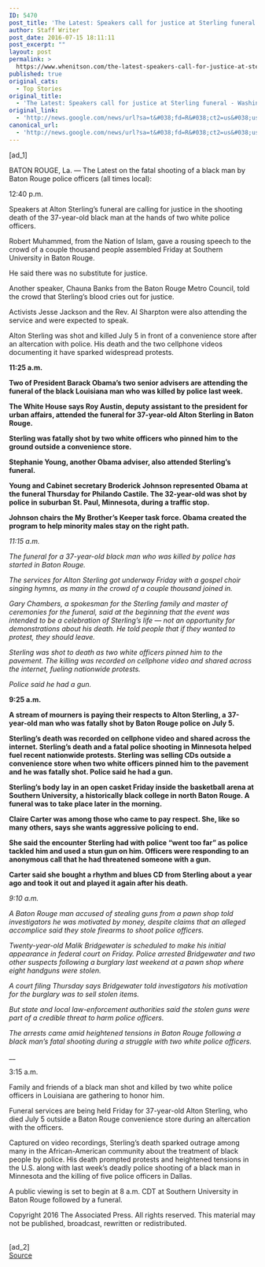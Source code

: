 ```yaml
---
ID: 5470
post_title: 'The Latest: Speakers call for justice at Sterling funeral &#8211; Washington Post'
author: Staff Writer
post_date: 2016-07-15 18:11:11
post_excerpt: ""
layout: post
permalink: >
  https://www.whenitson.com/the-latest-speakers-call-for-justice-at-sterling-funeral-washington-post/
published: true
original_cats:
  - Top Stories
original_title:
  - 'The Latest: Speakers call for justice at Sterling funeral - Washington Post'
original_link:
  - 'http://news.google.com/news/url?sa=t&#038;fd=R&#038;ct2=us&#038;usg=AFQjCNFtrzXDw31LNIEPiVi3JJVsjySJpw&#038;clid=c3a7d30bb8a4878e06b80cf16b898331&#038;cid=52779159215741&#038;ei=0iaJV9bqG4efhAHsn6XIBQ&#038;url=https://www.washingtonpost.com/national/the-latest-man-accused-of-stealing-guns-due-in-court/2016/07/15/69a5eb3c-4a96-11e6-8dac-0c6e4accc5b1_story.html'
canonical_url:
  - 'http://news.google.com/news/url?sa=t&#038;fd=R&#038;ct2=us&#038;usg=AFQjCNFtrzXDw31LNIEPiVi3JJVsjySJpw&#038;clid=c3a7d30bb8a4878e06b80cf16b898331&#038;cid=52779159215741&#038;ei=0iaJV9bqG4efhAHsn6XIBQ&#038;url=https://www.washingtonpost.com/national/the-latest-man-accused-of-stealing-guns-due-in-court/2016/07/15/69a5eb3c-4a96-11e6-8dac-0c6e4accc5b1_story.html'
---
```

 [ad_1]
<br><div id=""><p>BATON ROUGE, La. — The Latest on the fatal shooting of a black man by Baton Rouge police officers (all times local):</p> <p>12:40 p.m.</p> <p>Speakers at Alton Sterling’s funeral are calling for justice in the shooting death of the 37-year-old black man at the hands of two white police officers.</p> <p>Robert Muhammed, from the Nation of Islam, gave a rousing speech to the crowd of a couple thousand people assembled Friday at Southern University in Baton Rouge.</p> <p>He said there was no substitute for justice.</p> <p>Another speaker, Chauna Banks from the Baton Rouge Metro Council, told the crowd that Sterling’s blood cries out for justice.</p> <p>Activists Jesse Jackson and the Rev. Al Sharpton were also attending the service and were expected to speak.</p> <p>Alton Sterling was shot and killed July 5 in front of a convenience store after an altercation with police. His death and the two cellphone videos documenting it have sparked widespread protests.</p> <p>__</p> <p>11:25 a.m.</p> <p>Two of President Barack Obama’s two senior advisers are attending the funeral of the black Louisiana man who was killed by police last week.</p> <p>The White House says Roy Austin, deputy assistant to the president for urban affairs, attended the funeral for 37-year-old Alton Sterling in Baton Rouge.</p> <p>Sterling was fatally shot by two white officers who pinned him to the ground outside a convenience store.</p> <p>Stephanie Young, another Obama adviser, also attended Sterling’s funeral.</p> <p>Young and Cabinet secretary Broderick Johnson represented Obama at the funeral Thursday for Philando Castile. The 32-year-old was shot by police in suburban St. Paul, Minnesota, during a traffic stop.</p> <p>Johnson chairs the My Brother’s Keeper task force. Obama created the program to help minority males stay on the right path.</p> <p>___</p> <p>11:15 a.m.</p> <p>The funeral for a 37-year-old black man who was killed by police has started in Baton Rouge.</p> <p>The services for Alton Sterling got underway Friday with a gospel choir singing hymns, as many in the crowd of a couple thousand joined in.</p> <p>Gary Chambers, a spokesman for the Sterling family and master of ceremonies for the funeral, said at the beginning that the event was intended to be a celebration of Sterling’s life — not an opportunity for demonstrations about his death. He told people that if they wanted to protest, they should leave.</p> <p>Sterling was shot to death as two white officers pinned him to the pavement. The killing was recorded on cellphone video and shared across the internet, fueling nationwide protests.</p> <p>Police said he had a gun.</p> <p>___</p> <p>9:25 a.m.</p> <p>A stream of mourners is paying their respects to Alton Sterling, a 37-year-old man who was fatally shot by Baton Rouge police on July 5.</p> <p>Sterling’s death was recorded on cellphone video and shared across the internet. Sterling’s death and a fatal police shooting in Minnesota helped fuel recent nationwide protests. Sterling was selling CDs outside a convenience store when two white officers pinned him to the pavement and he was fatally shot. Police said he had a gun.</p> <p>Sterling’s body lay in an open casket Friday inside the basketball arena at Southern University, a historically black college in north Baton Rouge. A funeral was to take place later in the morning.</p> <p>Claire Carter was among those who came to pay respect. She, like so many others, says she wants aggressive policing to end.</p> <p>She said the encounter Sterling had with police “went too far” as police tackled him and used a stun gun on him. Officers were responding to an anonymous call that he had threatened someone with a gun.</p> <p>Carter said she bought a rhythm and blues CD from Sterling about a year ago and took it out and played it again after his death.</p> <p>___</p> <p>9:10 a.m.</p> <p>A Baton Rouge man accused of stealing guns from a pawn shop told investigators he was motivated by money, despite claims that an alleged accomplice said they stole firearms to shoot police officers.</p> <p>Twenty-year-old Malik Bridgewater is scheduled to make his initial appearance in federal court on Friday. Police arrested Bridgewater and two other suspects following a burglary last weekend at a pawn shop where eight handguns were stolen.</p> <p>A court filing Thursday says Bridgewater told investigators his motivation for the burglary was to sell stolen items.</p> <p>But state and local law-enforcement authorities said the stolen guns were part of a credible threat to harm police officers.</p> <p>The arrests came amid heightened tensions in Baton Rouge following a black man’s fatal shooting during a struggle with two white police officers.</p> <p>___</p> <p>3:15 a.m.</p> <p>Family and friends of a black man shot and killed by two white police officers in Louisiana are gathering to honor him.</p> <p>Funeral services are being held Friday for 37-year-old Alton Sterling, who died July 5 outside a Baton Rouge convenience store during an altercation with the officers.</p> <p>Captured on video recordings, Sterling’s death sparked outrage among many in the African-American community about the treatment of black people by police. His death prompted protests and heightened tensions in the U.S. along with last week’s deadly police shooting of a black man in Minnesota and the killing of five police officers in Dallas.</p> <p>A public viewing is set to begin at 8 a.m. CDT at Southern University in Baton Rouge followed by a funeral.</p> <p>Copyright 2016 The Associated Press. All rights reserved. This material may not be published, broadcast, rewritten or redistributed.</p> </div>
<br>[ad_2]
<br><a href="http://news.google.com/news/url?sa=t&#038;fd=R&#038;ct2=us&#038;usg=AFQjCNFtrzXDw31LNIEPiVi3JJVsjySJpw&#038;clid=c3a7d30bb8a4878e06b80cf16b898331&#038;cid=52779159215741&#038;ei=0iaJV9bqG4efhAHsn6XIBQ&#038;url=https://www.washingtonpost.com/national/the-latest-man-accused-of-stealing-guns-due-in-court/2016/07/15/69a5eb3c-4a96-11e6-8dac-0c6e4accc5b1_story.html">Source </a>